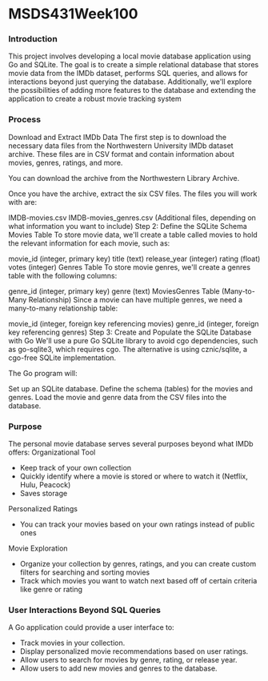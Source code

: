 # MSDS431Week100

### Introduction
This project involves developing a local movie database application using Go and SQLite. The goal is to create a simple relational database that stores movie data from the IMDb dataset, performs SQL queries, and allows for interactions beyond just querying the database. Additionally, we'll explore the possibilities of adding more features to the database and extending the application to create a robust movie tracking system

### Process
Download and Extract IMDb Data
The first step is to download the necessary data files from the Northwestern University IMDb dataset archive. These files are in CSV format and contain information about movies, genres, ratings, and more.

You can download the archive from the Northwestern Library Archive.

Once you have the archive, extract the six CSV files. The files you will work with are:

IMDB-movies.csv
IMDB-movies_genres.csv
(Additional files, depending on what information you want to include)
Step 2: Define the SQLite Schema
Movies Table
To store movie data, we'll create a table called movies to hold the relevant information for each movie, such as:

movie_id (integer, primary key)
title (text)
release_year (integer)
rating (float)
votes (integer)
Genres Table
To store movie genres, we'll create a genres table with the following columns:

genre_id (integer, primary key)
genre (text)
MoviesGenres Table (Many-to-Many Relationship)
Since a movie can have multiple genres, we need a many-to-many relationship table:

movie_id (integer, foreign key referencing movies)
genre_id (integer, foreign key referencing genres)
Step 3: Create and Populate the SQLite Database with Go
We'll use a pure Go SQLite library to avoid cgo dependencies, such as go-sqlite3, which requires cgo. The alternative is using cznic/sqlite, a cgo-free SQLite implementation.

The Go program will:

Set up an SQLite database.
Define the schema (tables) for the movies and genres.
Load the movie and genre data from the CSV files into the database.

### Purpose
The personal movie database serves several purposes beyond what IMDb offers:
Organizational Tool
* Keep track of your own collection
* Quickly identify where a movie is stored or where to watch it (Netflix, Hulu, Peacock)
* Saves storage

Personalized Ratings
* You can track your movies based on your own ratings instead of public ones

Movie Exploration
* Organize your collection by genres, ratings, and you can create custom filters for searching and sorting movies
* Track which movies you want to watch next based off of certain criteria like genre or rating

### User Interactions Beyond SQL Queries
A Go application could provide a user interface to:

* Track movies in your collection.
* Display personalized movie recommendations based on user ratings.
* Allow users to search for movies by genre, rating, or release year.
* Allow users to add new movies and genres to the database.

